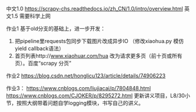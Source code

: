 中文1.0 https://scrapy-chs.readthedocs.io/zh_CN/1.0/intro/overview.html
英文1.5 需要科学上网

作业1
基于old分支的基础上，进一步开发：
1. 把pipeline里requests包同步下载图片改成异步IO （修改xiaohua.py 模仿yield callback语法）
2. 首页列表http://www.xiaohuar.com/hua 改为请求更多页（前十页或所有页）。百度“scrapy 分页”

作业2 https://blog.csdn.net/honglicu123/article/details/74906223

作业3：
https://www.cnblogs.com/liujiacai/p/7804848.html
https://www.cnblogs.com/CJOKER/p/8295272.html
更新讲义项目，L8/30小节，按照大纲带着问题自学logging模块，书写自己的讲义。
